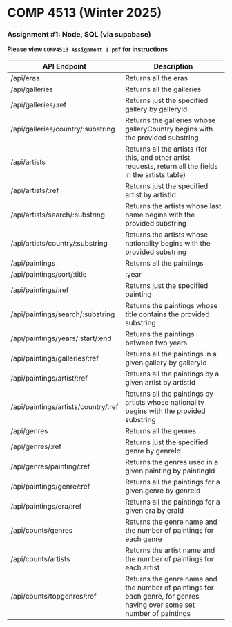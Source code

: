 # COMP 4513 (Winter 2025)
### Assignment #1: Node, SQL (via supabase)

**Please view `COMP4513 Assignment 1.pdf` for instructions**

  | API Endpoint                                 | Description                                                                                               |
|----------------------------------------------|-----------------------------------------------------------------------------------------------------------|
| /api/eras                                    | Returns all the eras                                                                                       |
| /api/galleries                               | Returns all the galleries |
| /api/galleries/:ref                           | Returns just the specified gallery by galleryId                      |
| /api/galleries/country/:substring            | Returns the galleries whose galleryCountry begins with the provided substring|
| /api/artists                                 | Returns all the artists (for this, and other artist requests, return all the fields in the artists table)   |
| /api/artists/:ref                             | Returns just the specified artist by artistId                          |
| /api/artists/search/:substring               | Returns the artists whose last name begins with the provided substring|
| /api/artists/country/:substring              | Returns the artists whose nationality begins with the provided substring |
| /api/paintings                               | Returns all the paintings  |
| /api/paintings/sort/:title|:year              | Returns all the paintings, sorted by either title or year.                                           |
| /api/paintings/:ref                           | Returns just the specified painting                                             |
| /api/paintings/search/:substring             | Returns the paintings whose title contains the provided substring |
| /api/paintings/years/:start/:end              | Returns the paintings between two years |
| /api/paintings/galleries/:ref                | Returns all the paintings in a given gallery by galleryId    |
| /api/paintings/artist/:ref                   | Returns all the paintings by a given artist by artistId        |
| /api/paintings/artists/country/:ref          | Returns all the paintings by artists whose nationality begins with the provided substring |
| /api/genres                                  | Returns all the genres |
| /api/genres/:ref                              | Returns just the specified genre by genreId                              |
| /api/genres/painting/:ref                     | Returns the genres used in a given painting by paintingId |
| /api/paintings/genre/:ref                     | Returns all the paintings for a given genre by genreId         |
| /api/paintings/era/:ref                       | Returns all the paintings for a given era by eraId              |
| /api/counts/genres                           | Returns the genre name and the number of paintings for each genre |
| /api/counts/artists                          | Returns the artist name and the number of paintings for each artist |
| /api/counts/topgenres/:ref                    | Returns the genre name and the number of paintings for each genre, for genres having over some set number of paintings|
